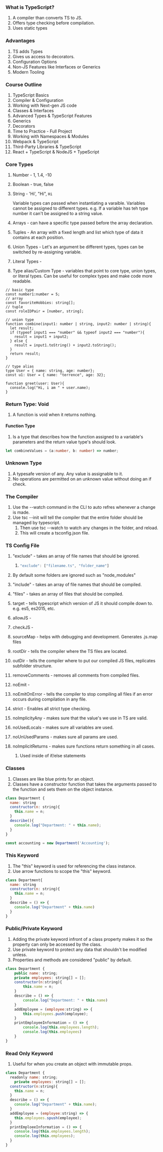 ### What is TypeScript?

1. A compiler than converts TS to JS.
1. Offers type checking before compilation.
1. Uses static types

### Advantages

1. TS adds Types
2. Gives us access to decorators.
3. Configuration Options
4. Non-JS Features like Interfaces or Generics
5. Modern Tooling

### Course Outline

1. TypeScript Basics
2. Compiler & Configuration
3. Working with Next-gen JS code
4. Classes & Interfaces
5. Advanced Types & TypeScript Features
6. Generics
7. Decorators
8. Time to Practice - Full Project
9. Working with Namespaces & Modules
10. Webpack & TypeScript
11. Third-Party Libraries & TypeScript
12. React + TypeScript & NodeJS + TypeScript

### Core Types

1. Number - 1, 1.4, -10

2. Boolean - true, false

3. String - 'Hi', "Hi", ` Hi `

   Variable types can passed when instantiating a varaible. Variables cannot be assigned to different types. e.g. If a variable has teh type number it can't be assigned to a string value.

4. Arrays - can have a specific type passed before the array declaration.

5. Tuples - An array with a fixed length and list which type of data it contains at each position.

6. Union Types - Let's an argument be different types, types can be switched by re-assigning variable.

7. Literal Types - 

8. Type alias/Custom Type - variables that point to core type, union types, or literal types. Can be useful for complex types and make code more readable.

   

```tsx
// basic type
const number1:number = 5;
// array
const favoriteHobbies: string[];
// tuple 
const roleIDPair = [number, string];

// union type
function combine(input1: number | string, input2: number | string){
  let result;
  if (typeof input1 === "number" && typeof input2 === "number"){
    result = input1 + input2;
  } else {
    result = input1.toString() + input2.toString();
  }
  return result;
}

// type alias
type User = { name: string, age: number};
const u1: User = { name: "terrence", age: 32};

function greet(user: User){
  console.log("Hi, i am " + user.name);
}
```

### Return Type: Void

1. A function is void when it returns nothing.

#### Function Type

1. Is a type that describes how the function assigned to a variable's parameters and the return value type's should look.

```ts
let combineValues = (a:number, b: number) => number;
```

### Unknown Type

1. A typesafe version of any. Any value is assignable to it. 
2. No operations are permitted on an unknown value without doing an if check.

### The Compiler

1. Use the --watch command in the CLI to auto refres whenever a change is made.
2. Use tsc --init will tell the compiler that the entire folder should be managed by typescript.
   1. Then use tsc --watch to watch any changes in the folder, and reload.
   2. This will create a tsconfig.json file.

### TS Config File

1. "exclude" - takes an array of file names that should be ignored.

   1. ```js
      "exclude": ["filename.ts", "folder_name"]
      ```

2. By default some folders are ignored such as "node_modules"

3. "include" - takes an array of file names that should be compiled.

4. "files" - takes an array of files that should be compiled.

5. target - tells typescript which version of JS it should compile down to. e.g. es5, es2015, etc.

6. allowJS - 

7. checkJS - 

8. sourceMap - helps with debugging and development. Generates .js.map files

9. rootDir -  tells the compiler where the TS files are located.

10. outDir - tells the compiler where to put our compiled JS files, replicates subfolder structure.

11. removeComments - removes all comments from compiled files.

12. noEmit - 

13. noEmitOnError - tells the compiler to stop compiling all files if an error occurs during compilation in any file.

14. strict - Enables all strict type checking.

15. noImplicityAny - makes sure that the value's we use in TS are valid.

16. noUsedLocals - makes sure all variables are used.

17. noUnUsedParams - makes sure all params are used.

18. noImplicitReturns - makes sure functions return something in all cases.

    1. Used inside of if/else statements

### Classes

1. Classes are like blue prints for an object. 
2. Classes have a constructor function that takes the arguments passed to the function and sets them on the object instance.

```js
class Department {
  name: string
  constructor(n: string){
    this.name = n;
  }
  describe(){
    console.log("Department: " + this.name);
  }
}

const accounting = new Department('Accounting');

```

### This Keyword

1. The "this" keyword is used for referencing the class instance.
2. Use arrow functions to scope the "this" keyword.

```js
class Department{
  name: string
  constructor(n: string){
    this.name = n;
  }
  describe = () => {
    console.log("Department" + this.name)
  }
}
```

### Public/Private Keyword

1. Adding the private keyword infront of a class property makes it so the property can only be accessed by the class.
2. Use private keyword to protect any data that shouldn't be modified unless.
3. Properties and methods are considered "public" by default.

```js
class Department {
    public name: string;
    private employees: string[] = [];
    constructor(n:string){
        this.name = n;
    }
    describe = () => {
        console.log("Department: " + this.name)
    }
    addEmployee = (employee:string) => {
        this.employees.push(employee);
    }
    printEmployeeInformation = () => {
        console.log(this.employees.length);
        console.log(this.employees)
    }
}
```

### Read Only Keyword

1. Useful for when you create an object with immutable props.

```js
class Department {
  readonly name: string;
	private employees: string[] = [];
  constructor(n:string){
    this.name = n;
  }
  describe = () => {
    console.log("Department" + this.name);
  }
  addEmployee = (employee:string) => {
    this.employees.spush(employee);
  }
  printEmploeeInformation = () => {
    console.log(this.employees.length);
    console.log(this.employees);
  }
}
```

